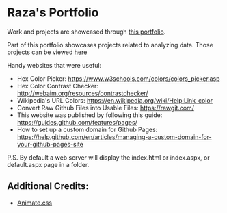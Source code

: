 # Raza's Portfolio

Work and projects are showcased through [this portfolio](https://razat94.github.io/portfolio/).

Part of this portfolio showcases projects related to analyzing data. Those projects can be viewed [here](https://razat94.github.io/portfolio/data-science)

Handy websites that were useful:
- Hex Color Picker: https://www.w3schools.com/colors/colors_picker.asp
- Hex Color Contrast Checker: http://webaim.org/resources/contrastchecker/
- Wikipedia's URL Colors: https://en.wikipedia.org/wiki/Help:Link_color
- Convert Raw Github Files into Usable Files: https://rawgit.com/
- This website was published by following this guide: https://guides.github.com/features/pages/
- How to set up a custom domain for Github Pages: https://help.github.com/en/articles/managing-a-custom-domain-for-your-github-pages-site

P.S. By default a web server will display the index.html or index.aspx, or default.aspx page in a folder.

## Additional Credits:
* [Animate.css](https://github.com/daneden/animate.css)